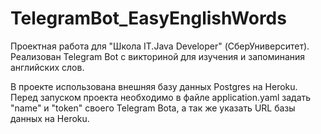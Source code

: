 # TelegramBot_EasyEnglishWords
Проектная работа для "Школа IT.Java Developer" (СберУниверситет).<br/>
Реализован Telegram Bot с викториной для изучения и запоминания английских слов.

В проекте использована внешняя базу данных Postgres на Heroku.<br/> 
Перед запуском проекта необходимо в файле application.yaml задать "name" и "token" своего Telegram Bota, а так же указать URL базы данных на Heroku.

